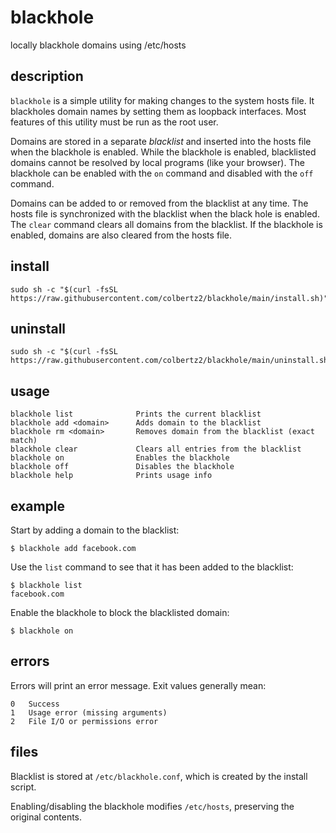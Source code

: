 # blackhole
locally blackhole domains using /etc/hosts

## description
`blackhole` is a simple utility for making changes to the system hosts file. It blackholes domain names by setting them as loopback interfaces. Most features of this utility must be run as the root user.

Domains are stored in a separate _blacklist_ and inserted into the hosts file when the blackhole is enabled. While the blackhole is enabled, blacklisted domains cannot be resolved by local programs (like your browser). The blackhole can be enabled with the `on` command and disabled with the `off` command.

Domains can be added to or removed from the blacklist at any time. The hosts file is synchronized with the blacklist when the black hole is enabled. The `clear` command clears all domains from the blacklist. If the blackhole is enabled, domains are also cleared from the hosts file.

## install
```shell
sudo sh -c "$(curl -fsSL https://raw.githubusercontent.com/colbertz2/blackhole/main/install.sh)"
```

## uninstall
```shell
sudo sh -c "$(curl -fsSL https://raw.githubusercontent.com/colbertz2/blackhole/main/uninstall.sh)"
```

## usage
```
blackhole list              Prints the current blacklist
blackhole add <domain>      Adds domain to the blacklist
blackhole rm <domain>       Removes domain from the blacklist (exact match)
blackhole clear             Clears all entries from the blacklist
blackhole on                Enables the blackhole
blackhole off               Disables the blackhole
blackhole help              Prints usage info
```

## example
Start by adding a domain to the blacklist:
```shell
$ blackhole add facebook.com
```

Use the `list` command to see that it has been added to the blacklist:
```shell
$ blackhole list
facebook.com
```

Enable the blackhole to block the blacklisted domain:
```shell
$ blackhole on
```

## errors
Errors will print an error message. Exit values generally mean:
```
0   Success
1   Usage error (missing arguments)
2   File I/O or permissions error
```

## files
Blacklist is stored at `/etc/blackhole.conf`, which is created by the install script.

Enabling/disabling the blackhole modifies `/etc/hosts`, preserving the original contents.

